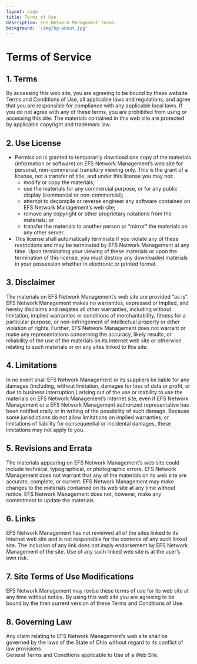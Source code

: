 ```yaml
---
layout: page
title: Terms of Use
description: EFS Network Management Terms.
background: '/img/bg-about.jpg'
---
```



# Terms of Service    

## 1. Terms    

By accessing this web site, you are agreeing to be bound by these website Terms and Conditions of Use, all applicable laws and regulations, and agree that you are responsible for compliance with any applicable local laws. If you do not agree with any of these terms, you are prohibited from using or accessing this site. The materials contained in this web site are protected by applicable copyright and trademark law.    

## 2. Use License    

- Permission is granted to temporarily download one copy of the materials (information or software) on EFS Network Management’s web site for personal, non-commercial transitory viewing only. This is the grant of a license, not a transfer of title, and under this license you may not:
    - modify or copy the materials;
    - use the materials for any commercial purpose, or for any public display (commercial or non-commercial);
    - attempt to decompile or reverse engineer any software contained on EFS Network Management’s web site;
    - remove any copyright or other proprietary notations from the materials; or
    - transfer the materials to another person or “mirror” the materials on any other server.
- This license shall automatically terminate if you violate any of these restrictions and may be terminated by EFS Network Management at any time. Upon terminating your viewing of these materials or upon the termination of this license, you must destroy any downloaded materials in your possession whether in electronic or printed format.    

## 3. Disclaimer        

The materials on EFS Network Management’s web site are provided “as is”. EFS Network Management makes no warranties, expressed or implied, and hereby disclaims and negates all other warranties, including without limitation, implied warranties or conditions of merchantability, fitness for a particular purpose, or non-infringement of intellectual property or other violation of rights. Further, EFS Network Management does not warrant or make any representations concerning the accuracy, likely results, or reliability of the use of the materials on its Internet web site or otherwise relating to such materials or on any sites linked to this site.    

## 4. Limitations    

In no event shall EFS Network Management or its suppliers be liable for any damages (including, without limitation, damages for loss of data or profit, or due to business interruption,) arising out of the use or inability to use the materials on EFS Network Management’s Internet site, even if EFS Network Management or a EFS Network Management authorized representative has been notified orally or in writing of the possibility of such damage. Because some jurisdictions do not allow limitations on implied warranties, or limitations of liability for consequential or incidental damages, these limitations may not apply to you.    

## 5. Revisions and Errata    

The materials appearing on EFS Network Management’s web site could include technical, typographical, or photographic errors. EFS Network Management does not warrant that any of the materials on its web site are accurate, complete, or current. EFS Network Management may make changes to the materials contained on its web site at any time without notice. EFS Network Management does not, however, make any commitment to update the materials.    

## 6. Links    

EFS Network Management has not reviewed all of the sites linked to its Internet web site and is not responsible for the contents of any such linked site. The inclusion of any link does not imply endorsement by EFS Network Management of the site. Use of any such linked web site is at the user’s own risk.    

## 7. Site Terms of Use Modifications    

EFS Network Management may revise these terms of use for its web site at any time without notice. By using this web site you are agreeing to be bound by the then current version of these Terms and Conditions of Use.    

## 8. Governing Law    

Any claim relating to EFS Network Management’s web site shall be governed by the laws of the State of Ohio without regard to its conflict of law provisions.    
General Terms and Conditions applicable to Use of a Web Site.